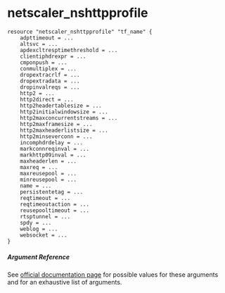 # netscaler_nshttpprofile

```
resource "netscaler_nshttpprofile" "tf_name" {
    adpttimeout = ...
    altsvc = ...
    apdexcltresptimethreshold = ...
    clientiphdrexpr = ...
    cmponpush = ...
    conmultiplex = ...
    dropextracrlf = ...
    dropextradata = ...
    dropinvalreqs = ...
    http2 = ...
    http2direct = ...
    http2headertablesize = ...
    http2initialwindowsize = ...
    http2maxconcurrentstreams = ...
    http2maxframesize = ...
    http2maxheaderlistsize = ...
    http2minseverconn = ...
    incomphdrdelay = ...
    markconnreqinval = ...
    markhttp09inval = ...
    maxheaderlen = ...
    maxreq = ...
    maxreusepool = ...
    minreusepool = ...
    name = ...
    persistentetag = ...
    reqtimeout = ...
    reqtimeoutaction = ...
    reusepooltimeout = ...
    rtsptunnel = ...
    spdy = ...
    weblog = ...
    websocket = ...
}
```

##### Argument Reference

See [official documentation page](https://developer-docs.citrix.com/projects/netscaler-nitro-api/en/11.0/configuration/ns/nshttpprofile/nshttpprofile/) for possible values for these arguments and for an exhaustive list of arguments.


